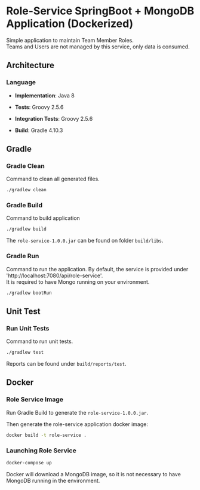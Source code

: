 # Role-Service SpringBoot + MongoDB Application (Dockerized)

Simple application to maintain Team Member Roles. <br>
Teams and Users are not managed by this service, only data is consumed.

## Architecture

### Language

* **Implementation**: Java 8
    
* **Tests**: Groovy 2.5.6
    
* **Integration Tests**: Groovy 2.5.6
    
* **Build**: Gradle 4.10.3
    
## Gradle

### Gradle Clean

Command to clean all generated files.

```bash
./gradlew clean
```

### Gradle Build

Command to build application

```bash
./gradlew build
```

The ```role-service-1.0.0.jar``` can be found on folder ```build/libs```.

### Gradle Run

Command to run the application. By default, the service is provided under 'http://localhost:7080/api/role-service'. <br>
It is required to have Mongo running on your environment.<br>

```bash
./gradlew bootRun
```

## Unit Test

### Run Unit Tests

Command to run unit tests.

```bash
./gradlew test
```
   
Reports can be found under ```build/reports/test```.

## Docker

### Role Service Image

Run Gradle Build to generate the ```role-service-1.0.0.jar```.

Then generate the role-service application docker image:

```bash
docker build -t role-service .
```
    
### Launching Role Service

```bash
docker-compose up
```

Docker will download a MongoDB image, so it is not necessary to have MongoDB running in the environment.
